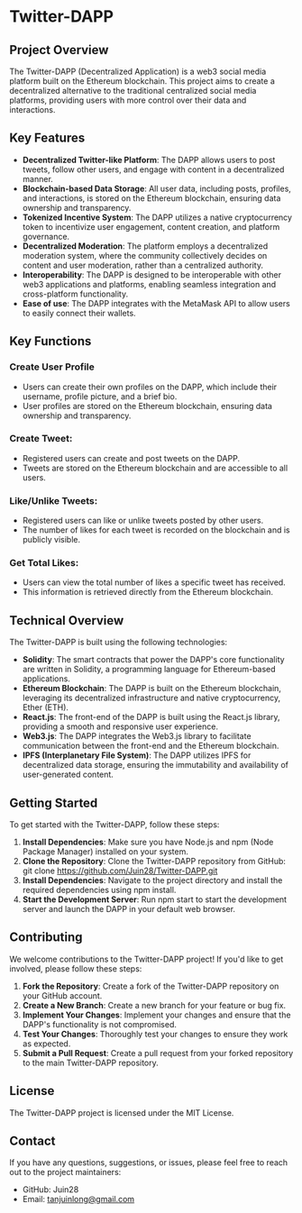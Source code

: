 # Twitter-DAPP

## Project Overview
The Twitter-DAPP (Decentralized Application) is a web3 social media platform built on the Ethereum blockchain. This project aims to create a decentralized alternative to the traditional centralized social media platforms, providing users with more control over their data and interactions.

## Key Features
- **Decentralized Twitter-like Platform**: The DAPP allows users to post tweets, follow other users, and engage with content in a decentralized manner.
- **Blockchain-based Data Storage**: All user data, including posts, profiles, and interactions, is stored on the Ethereum blockchain, ensuring data ownership and transparency.
- **Tokenized Incentive System**: The DAPP utilizes a native cryptocurrency token to incentivize user engagement, content creation, and platform governance.
- **Decentralized Moderation**: The platform employs a decentralized moderation system, where the community collectively decides on content and user moderation, rather than a centralized authority.
- **Interoperability**: The DAPP is designed to be interoperable with other web3 applications and platforms, enabling seamless integration and cross-platform functionality.
- **Ease of use**: The DAPP integrates with the MetaMask API to allow users to easily connect their wallets.

## Key Functions
### Create User Profile
- Users can create their own profiles on the DAPP, which include their username, profile picture, and a brief bio.
- User profiles are stored on the Ethereum blockchain, ensuring data ownership and transparency.
  
### Create Tweet:
- Registered users can create and post tweets on the DAPP.
- Tweets are stored on the Ethereum blockchain and are accessible to all users.
### Like/Unlike Tweets:
- Registered users can like or unlike tweets posted by other users.
- The number of likes for each tweet is recorded on the blockchain and is publicly visible.
  
### Get Total Likes:
- Users can view the total number of likes a specific tweet has received.
- This information is retrieved directly from the Ethereum blockchain.

## Technical Overview
The Twitter-DAPP is built using the following technologies:
- **Solidity**: The smart contracts that power the DAPP's core functionality are written in Solidity, a programming language for Ethereum-based applications.
- **Ethereum Blockchain**: The DAPP is built on the Ethereum blockchain, leveraging its decentralized infrastructure and native cryptocurrency, Ether (ETH).
- **React.js**: The front-end of the DAPP is built using the React.js library, providing a smooth and responsive user experience.
- **Web3.js**: The DAPP integrates the Web3.js library to facilitate communication between the front-end and the Ethereum blockchain.
- **IPFS (Interplanetary File System)**: The DAPP utilizes IPFS for decentralized data storage, ensuring the immutability and availability of user-generated content.
  
## Getting Started
To get started with the Twitter-DAPP, follow these steps:

1. **Install Dependencies**: Make sure you have Node.js and npm (Node Package Manager) installed on your system.
2. **Clone the Repository**: Clone the Twitter-DAPP repository from GitHub: git clone https://github.com/Juin28/Twitter-DAPP.git
3. **Install Dependencies**: Navigate to the project directory and install the required dependencies using npm install.
4. **Start the Development Server**: Run npm start to start the development server and launch the DAPP in your default web browser.
   
## Contributing
We welcome contributions to the Twitter-DAPP project! If you'd like to get involved, please follow these steps:

1. **Fork the Repository**: Create a fork of the Twitter-DAPP repository on your GitHub account.
2. **Create a New Branch**: Create a new branch for your feature or bug fix.
3. **Implement Your Changes**: Implement your changes and ensure that the DAPP's functionality is not compromised.
4. **Test Your Changes**: Thoroughly test your changes to ensure they work as expected.
5. **Submit a Pull Request**: Create a pull request from your forked repository to the main Twitter-DAPP repository.
   
## License
The Twitter-DAPP project is licensed under the MIT License.

## Contact
If you have any questions, suggestions, or issues, please feel free to reach out to the project maintainers:

- GitHub: Juin28
- Email: tanjuinlong@gmail.com
